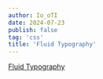 ```yaml
---
author: Io_oTI
date: 2024-07-23
publish: false
tag: 'css'
title: 'Fluid Typography'
---
```


[Fluid Typography](https://css-tricks.com/snippets/css/fluid-typography/)
